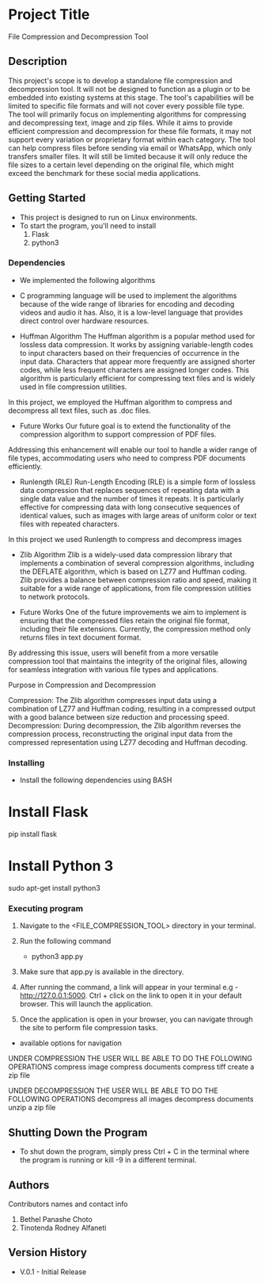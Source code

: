 # Project Title

File Compression and Decompression Tool 

## Description

This project's scope is to develop a standalone file compression and decompression tool. It will not be designed to function as a plugin or to be embedded into existing systems at this stage. The tool's capabilities will be limited to specific file formats and will not cover every possible file type. The tool will primarily focus on implementing algorithms for compressing and decompressing text, image and zip files. While it aims to provide efficient compression and decompression for these file formats, it may not support every variation or proprietary format within each category. The tool can help compress files before sending via email or WhatsApp, which only transfers smaller files. It will still be limited because it will only reduce the file sizes to a certain level depending on the original file, which might exceed the benchmark for these social media applications. 

## Getting Started
* This project is designed to run on Linux environments.
* To start the program, you'll need to install 
    1. Flask 
    2. python3 

### Dependencies
* We implemented the following algorithms

* C programming language will be used to implement the algorithms because of the wide range of libraries for encoding and decoding videos and audio it has. Also, it is a low-level language that provides direct control over hardware resources. 

* Huffman Algorithm
The Huffman algorithm is a popular method used for lossless data compression. It works by assigning variable-length codes to input characters based on their frequencies of occurrence in the input data. Characters that appear more frequently are assigned shorter codes, while less frequent characters are assigned longer codes. This algorithm is particularly efficient for compressing text files and is widely used in file compression utilities.

In this project, we employed the Huffman algorithm to compress and decompress all text files, such as .doc files.

* Future Works
Our future goal is to extend the functionality of the compression algorithm to support compression of PDF files.

Addressing this enhancement will enable our tool to handle a wider range of file types, accommodating users who need to compress PDF documents efficiently.

* Runlength  (RLE)
Run-Length Encoding (RLE) is a simple form of lossless data compression that replaces sequences of repeating data with a single data value and the number of times it repeats. It is particularly effective for compressing data with long consecutive sequences of identical values, such as images with large areas of uniform color or text files with repeated characters.

In this project we used Runlength to compress and decompress images 

* Zlib Algorithm
Zlib is a widely-used data compression library that implements a combination of several compression algorithms, including the DEFLATE algorithm, which is based on LZ77 and Huffman coding. Zlib provides a balance between compression ratio and speed, making it suitable for a wide range of applications, from file compression utilities to network protocols.

* Future Works
One of the future improvements we aim to implement is ensuring that the compressed files retain the original file format, including their file extensions. Currently, the compression method only returns files in text document format.

By addressing this issue, users will benefit from a more versatile compression tool that maintains the integrity of the original files, allowing for seamless integration with various file types and applications.

Purpose in Compression and Decompression

Compression: The Zlib algorithm compresses input data using a combination of LZ77 and Huffman coding, resulting in a compressed output with a good balance between size reduction and processing speed.
Decompression: During decompression, the Zlib algorithm reverses the compression process, reconstructing the original input data from the compressed representation using LZ77 decoding and Huffman decoding.


### Installing

* Install the following dependencies using BASH

# Install Flask
pip install flask

# Install Python 3
sudo apt-get install python3

### Executing program

1. Navigate to the <FILE_COMPRESSION_TOOL> directory in your terminal.

2. Run the following command 
    - python3 app.py

3. Make sure that app.py is available in the directory.

4. After running the command, a link will appear in your terminal e.g - http://127.0.0.1:5000. Ctrl + click on the link to open it in your default browser. This will launch the application.

5. Once the application is open in your browser, you can navigate through the site to perform file compression tasks.

* available options for navigation

UNDER COMPRESSION THE USER WILL BE ABLE TO DO THE FOLLOWING OPERATIONS 
compress image
compress documents 
compress tiff
create a zip file

UNDER DECOMPRESSION THE USER WILL BE ABLE TO DO THE FOLLOWING OPERATIONS 
decompress all images
decompress documents
unzip a zip file

## Shutting Down the Program
* To shut down the program, simply press Ctrl + C  in the terminal where the program is running or kill -9 <pid> in a different terminal.

## Authors

Contributors names and contact info

1. Bethel Panashe Choto
2. Tinotenda Rodney Alfaneti

## Version History
* V.0.1 - Initial Release